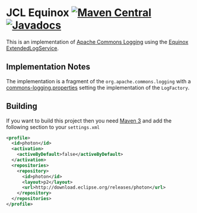 JCL Equinox [![Maven Central](https://maven-badges.herokuapp.com/maven-central/com.github.marschall/com.github.marschall.jcl-equinox/badge.svg)](https://maven-badges.herokuapp.com/maven-central/com.github.marschall/com.github.marschall.jcl-equinox)  [![Javadocs](https://www.javadoc.io/badge/com.github.marschall/com.github.marschall.jcl-equinox.svg)](https://www.javadoc.io/doc/com.github.marschall/com.github.marschall.jcl-equinox)
===========
This is an implementation of [Apache Commons Logging](https://commons.apache.org/proper/commons-logging/) using the [Equinox](https://www.eclipse.org/equinox/) [ExtendedLogService](https://bugs.eclipse.org/bugs/show_bug.cgi?id=260672).


Implementation Notes
--------------------

The implementation is a fragment of the `org.apache.commons.logging` with a [commons-logging.properties](https://commons.apache.org/proper/commons-logging/guide.html) setting the implementation of the `LogFactory`.

Building
--------
If you want to build this project then you need [Maven 3](https://maven.apache.org/) and add the following section to your <code>settings.xml</code>

```xml
<profile>
  <id>photon</id>
  <activation>
    <activeByDefault>false</activeByDefault>
  </activation>
  <repositories>
    <repository>
      <id>photon</id>
      <layout>p2</layout>
      <url>http://download.eclipse.org/releases/photon</url>
    </repository>
  </repositories>
</profile>